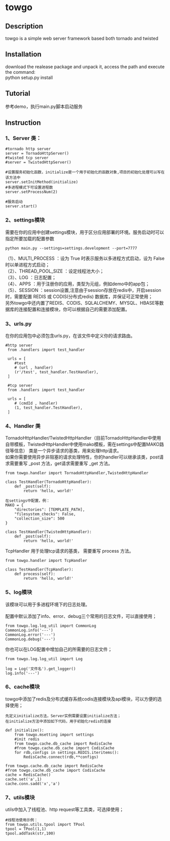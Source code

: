 # towgo

## Description</br>
towgo is a simple web server framework based both tornado and twisted

## Installation</br>
download the realease package and unpack it, access the path and execute the command:</br>
python setup.py install

## Tutorial</br>
参考demo，执行main.py脚本启动服务
 
## Instruction</br>    
### 1、Server 类：</br>

    #tornado http server
    server = TornadoHttpServer()
    #twisted tcp server
    #server = TwistedHttpServer()
    
    #设置服务初始化函数，initialize是一个用于初始化的函数对象,项目的初始化处理可以写在该方法中
    server.setInitMethod(initialize) 
    #多进程模式下可设置进程数
    server.setProcessNum(2)
    
    #服务启动
    server.start()   

### 2、settings模块</br>
需要在你的应用中创建settings模块，用于区分应用部署的环境。服务启动时可以指定所要加载的配置参数</br>

	python main.py --settings=settings.development --port=7777
	
（1）、MULTI_PROCESS	 ：设为 True 时表示服务以多进程方式启动，设为 False 时以单进程方式启动；</br>
（2）、THREAD_POOL_SIZE ：设定线程池大小；</br>
（3）、LOG ：日志配置；</br>
（4）、APPS ：用于注册你的应用，类型为元组，例如demo中的app包；</br>
（5）、SESSION ：session设置,注意由于session存放在redis中，开启session时，需要配置 REDIS 或 CODIS(分布式redis) 数据库，并保证可正常使用；</br>
 另外towgo中还内置了REDIS、CODIS、SQLALCHEMY、MYSQL、HBASE等数据库的连接配置和连接模块，你可以根据自己的需要添加配置。

### 3、urls.py</br>
在你的应用包中必须包含urls.py，在该文件中定义你的请求路由。</br>

    #http server
	 from .handlers import test_handler
	
	 urls = [
	    #test 
	    # (url , handler)   
	    (r'/test', test_handler.TestHandler),
	 ]
	
	 #tcp server
	 from .handlers import test_handler
	
	 urls = [
	    # (cmdId , handler)    
	    (1, test_handler.TestHandler),       
	 ]	

### 4、Handler 类</br>
TornadoHttpHandler/TwistedHttpHandler（目前TornadoHttpHandler中使用自带模板，TwistedHttpHandler中使用mako模板，需在settings中配置MAKO路径等信息） 类是一个异步请求的基类，用来处理http请求。</br>
如果你需要使用异步非阻塞的请求处理特性，你的handler可以继承该类，post请求需要重写 _post 方法，get请求需要重写 _get 方法。</br>

	from towgo.handler import TornadoHttpHandler,TwistedHttpHandler
	
	class TestHandler(TornadoHttpHandler):  
	    def _post(self):
	    	return 'hello, world!'

    在settings中配置，例：
	MAKO = {
	    "directories": [TEMPLATE_PATH], 
	    "filesystem_checks": False,
	    "collection_size": 500        
	}
	
	class TestHandler(TwistedHttpHandler):  
	    def _post(self):
	    	return 'hello, world!'
	    		    	
TcpHandler 用于处理tcp请求的基类， 需要重写 process 方法。</br>	 
 
	from towgo.handler import TcpHandler
	
	class TestHandler(TcpHandler):  
	    def process(self):
	    	return 'hello, world!' 	
	    	
### 5、log模块</br>
该模块可以用于多进程环境下的日志处理。</br>	    	
配置中默认添加了info、error、debug三个常用的日志文件，可以直接使用；</br>

	from towgo.log.log_util import CommonLog
	CommonLog.info('---')
	CommonLog.error('---')
	CommonLog.debug('---')
	
你也可以在LOG配置中增加自己的所需要的日志文件；</br>

	from towgo.log.log_util import Log
	
    log = Log('文件名').get_logger()
    log.info('---')	

### 6、cache模块</br>
towgo中添加了redis及分布式缓存系统codis连接模块及api模块，可以方便的选择使用；</br>

	先定义initialize方法，Server实例需要设置initialize方法；
	在initialize方法中添加如下代码，用于初始化redis的连接
	
	def initialize():
	    from towgo.msetting import settings
		#init redis
	    from towgo.cache.db_cache import RedisCache  
	    #from towgo.cache.db_cache import CodisCache 
	    for rdb,configs in settings.REDIS.iteritems():
	        RedisCache.connect(rdb,**configs)   
	        
	from towgo.cache.db_cache import RedisCache  
    #from towgo.cache.db_cache import CodisCache   
	cache = RedisCache()
	cache.set('a',1) 
	cache.conn.sadd('x','a')

### 7、utils模块</br>
utils中加入了线程池、http request等工具类，可选择使用；</br>	

    #线程池使用示例：
	from towgo.utils.tpool import TPool 
    tpool = TPool(1,1)  
    tpool.addTask(str,100)
   


